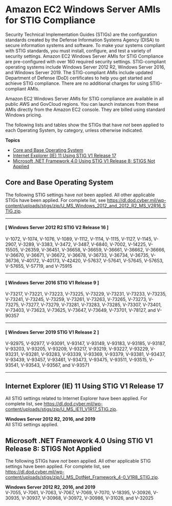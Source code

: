 # Amazon EC2 Windows Server AMIs for STIG Compliance<a name="ami-windows-stig"></a>

Security Technical Implementation Guides \(STIGs\) are the configuration standards created by the Defense Information Systems Agency \(DISA\) to secure information systems and software\. To make your systems compliant with STIG standards, you must install, configure, and test a variety of security settings\. Amazon EC2 Windows Server AMIs for STIG Compliance are pre\-configured with over 160 required security settings\. STIG\-compliant operating systems include Windows Server 2012 R2, Windows Server 2016, and Windows Server 2019\. The STIG\-compliant AMIs include updated Department of Defense \(DoD\) certificates to help you get started and achieve STIG compliance\. There are no additional charges for using STIG\-compliant AMIs\.

Amazon EC2 Windows Server AMIs for STIG compliance are available in all public AWS and GovCloud regions\. You can launch instances from these AMIs directly from the Amazon EC2 console\. They are billed using standard Windows pricing\.

The following lists and tables show the STIGs that have *not* been applied to each Operating System, by category, unless otherwise indicated\. 

**Topics**
+ [Core and Base Operating System](#base-os-stig)
+ [Internet Explorer \(IE\) 11 Using STIG V1 Release 17](#ie-os-stig)
+ [Microsoft \.NET Framework 4\.0 Using STIG V1 Release 8: STIGS Not Applied](#dotnet-os-stig)

## Core and Base Operating System<a name="base-os-stig"></a>

The following STIG settings have *not* been applied\. All other applicable STIGs have been applied\. For complete list, see [https://dl\.dod\.cyber\.mil/wp\-content/uploads/stigs/zip/U\_MS\_Windows\_2012\_and\_2012\_R2\_MS\_V2R16\_STIG\.zip](https://dl.dod.cyber.mil/wp-content/uploads/stigs/zip/U_MS_Windows_2012_and_2012_R2_MS_V2R16_STIG.zip)\.

------
#### [ Windows Server 2012 R2 STIG V2 Release 16 ]

V\-1072, V\-1074, V\-1076, V\-1089, V\-1112, V\-1114, V\-1115, V\-1127, V\-1145, V\-2907, V\-3289, V\-3383, V\-3472, V\-3487, V\-6840, V\-7002, V\-14225, V\-15505, V\-26359, V\-36451, V\-36658, V\-36659, V\-36661, V\-36662, V\-36666, V\-36670, V\-36671, V\-36672, V\-36678, V\-36733, V\-36734, V\-36735, V\-36736, V\-40172, V\-40173, V\-42420, V\-57637, V\-57641, V\-57645, V\-57653, V\-57655, V\-57719, and V\-75915

------
#### [ Windows Server 2016 STIG V1 Release 9 ]

V\-73217, V\-73221, V\-73223, V\-73225, V\-73229, V\-73231, V\-73233, V\-73235, V\-73241, V\-73245, V\-73259, V\-73261, V\-73263, V\-73265, V\-73273, V\-73275, V\-73277, V\-73279, V\-73281, V\-73283, V\-73285, V\-73307, V\-73401, V\-73403, V\-73623, V\-73625, V\-73647, V\-73649, V\-73701, V\-78127, and V\-90357 

------
#### [ Windows Server 2019 STIG V1 Release 2 ]

V\-92975, V\-92977, V\-93091, V\-93147, V\-93149, V\-93183, V\-93185, V\-93187, V\-93203, V\-93205, V\-93209, V\-93217, V\-93219, V\-93227, V\-93229, V\-93231, V\-93281, V\-93283, V\-93339, V\-93369, V\-93379, V\-93381, V\-93437, V\-93439, V\-93457, V\-93461, V\-93473, V\-93475, V\-93511, V\-93515, V\-93541, V\-93543, V\-93567, and V\-93571

------

## Internet Explorer \(IE\) 11 Using STIG V1 Release 17<a name="ie-os-stig"></a>

All STIG settings related to Internet Explorer have been applied\. For complete list, see [https://dl\.dod\.cyber\.mil/wp\-content/uploads/stigs/zip/U\_MS\_IE11\_V1R17\_STIG\.zip](https://dl.dod.cyber.mil/wp-content/uploads/stigs/zip/U_MS_IE11_V1R17_STIG.zip)\.

**Windows Server 2012 R2, 2016, and 2019**  
All STIG settings applied\.

## Microsoft \.NET Framework 4\.0 Using STIG V1 Release 8: STIGS Not Applied<a name="dotnet-os-stig"></a>

The following STIGs have *not* been applied\. All other applicable STIG settings have been applied\. For complete list, see [https://dl\.dod\.cyber\.mil/wp\-content/uploads/stigs/zip/U\_MS\_DotNet\_Framework\_4\-0\_V1R8\_STIG\.zip](https://dl.dod.cyber.mil/wp-content/uploads/stigs/zip/U_MS_DotNet_Framework_4-0_V1R8_STIG.zip)\.

**Windows Server 2012 R2, 2016, and 2019**  
V\-7055, V\-7061, V\-7063, V\-7067, V\-7069, V\-7070, V\-18395, V\-30926, V\-30935, V\-30937, V\-30968, V\-30972, V\-30986, V\-31026, and V\-32025